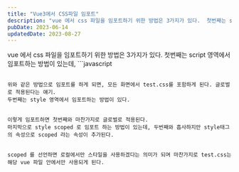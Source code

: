 ```yaml
---
title: "Vue3에서 CSS파일 임포트"
description: "vue 에서 css 파일을 임포트하기 위한 방법은 3가지가 있다.  첫번째는 script 영역에서 임포트하는 방법이 있는데,   import '@//test.css' ...    위와 같은 방법으로 임포트를 하게 되면, 모든 화면에서 test.c..."
pubDate: 2023-06-14
updatedDate: 2023-08-27
---
```


vue 에서 css 파일을 임포트하기 위한 방법은 3가지가 있다.
첫번째는 script 영역에서 임포트하는 방법이 있는데, ```javascript
<script> ```javascript
  ```
...
</script>

```

위와 같은 방법으로 임포트를 하게 되면, 모든 화면에서 test.css를 포함하게 된다. 글로벌로 적용된다는 얘기.
두번째는 style 영역에서 임포트하는 방법이 있다.
```
<style> @import '@/<path>/test.css';
...
</style>

```

이렇게 임포트하면 첫번째와 마찬가지로 글로벌로 적용된다.
마지막으로 style scoped 로 임포트 하는 방법이 있는데, 두번째와 흡사하지만 style태그의 속성으로 scoped 라는 속성이 추가된다.
```
<style scoped> @import '@/<path>/test.css';
...
</style>

```

scoped 를 선언하면 로컬에서만 스타일을 사용하겠다는 의미가 되며 마찬가지로 test.css는 해당 vue 파일 안에서만 사용되게 된다.
